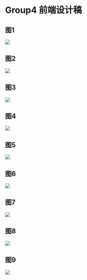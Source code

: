 # Group4 前端设计稿

## 图1

![](img/1.png)

## 图2

![](img/2.png)

## 图3

![](img/3.png)

## 图4

![](img/4.png)

## 图5

![](img/5.png)

## 图6

![](img/6.png)

## 图7

![](img/7.png)

## 图8

![](img/8.png)

## 图9

![](img/9.png)
